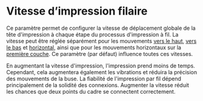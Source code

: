 Vitesse d’impression filaire
===

Ce paramètre permet de configurer la vitesse de déplacement globale de la tête d'impression à chaque étape du processus d'impression à fil. La vitesse peut être réglée séparément pour les mouvements [vers le haut](wireframe_printspeed_up.md), [vers le bas](wireframe_printspeed_down.md) et [horizontal](wireframe_printspeed_flat.md), ainsi que pour les mouvements horizontaux sur la [première couche](wireframe_printspeed_bottom.md). Ce paramètre (par défaut) influence toutes ces vitesses.

En augmentant la vitesse d'impression, l'impression prend moins de temps. Cependant, cela augmentera également les vibrations et réduira la précision des mouvements de la buse. La fiabilité de l'impression par fil dépend principalement de la solidité des connexions. Augmenter la vitesse réduit les chances que deux points du cadre se connectent correctement.
